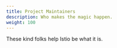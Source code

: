```yaml
---
title: Project Maintainers
description: Who makes the magic happen.
weight: 100
---
```


These kind folks help Istio be what it is.

